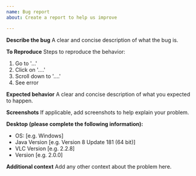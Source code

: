 ```yaml
---
name: Bug report
about: Create a report to help us improve

---
```


**Describe the bug**
A clear and concise description of what the bug is.

**To Reproduce**
Steps to reproduce the behavior:
1. Go to '...'
2. Click on '....'
3. Scroll down to '....'
4. See error

**Expected behavior**
A clear and concise description of what you expected to happen.

**Screenshots**
If applicable, add screenshots to help explain your problem.

**Desktop (please complete the following information):**
 - OS: [e.g. Windows]
 - Java Version [e.g. Version 8 Update 181 (64 bit)]
 - VLC Version [e.g. 2.2.8]
 - Version [e.g. 2.0.0]

**Additional context**
Add any other context about the problem here.

